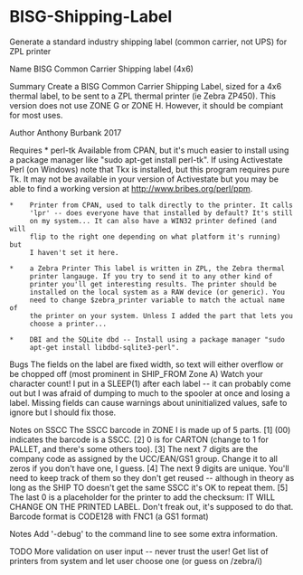 # BISG-Shipping-Label
Generate a standard industry shipping label (common carrier, not UPS) for ZPL printer

Name
    BISG Common Carrier Shipping label (4x6)

Summary
    Create a BISG Common Carrier Shipping Label, sized for a 4x6 thermal
    label, to be sent to a ZPL thermal printer (ie Zebra ZP450). This
    version does not use ZONE G or ZONE H. However, it should be compiant
    for most uses.

Author
    Anthony Burbank 2017

  Requires
    *    perl-tk Available from CPAN, but it's much easier to install using
         a package manager like "sudo apt-get install perl-tk". If using
         Activestate Perl (on Windows) note that Tkx is installed, but this
         program requires pure Tk. It may not be available in your version
         of Activestate but you may be able to find a working version at
         <http://www.bribes.org/perl/ppm>.

    *    Printer from CPAN, used to talk directly to the printer. It calls
         'lpr' -- does everyone have that installed by default? It's still
         on my system... It can also have a WIN32 printer defined (and will
         flip to the right one depending on what platform it's running) but
         I haven't set it here.

    *    a Zebra Printer This label is written in ZPL, the Zebra thermal
         printer langauge. If you try to send it to any other kind of
         printer you'll get interesting results. The printer should be
         installed on the local system as a RAW device (or generic). You
         need to change $zebra_printer variable to match the actual name of
         the printer on your system. Unless I added the part that lets you
         choose a printer...

    *    DBI and the SQLite dbd -- Install using a package manager "sudo
         apt-get install libdbd-sqlite3-perl".

Bugs
    The fields on the label are fixed width, so text will either overflow or
    be chopped off (most prominent in SHIP_FROM Zone A) Watch your character
    count! I put in a SLEEP(1) after each label -- it can probably come out
    but I was afraid of dumping to much to the spooler at once and losing a
    label. Missing fields can cause warnings about uninitialized values,
    safe to ignore but I should fix those.

Notes on SSCC
    The SSCC barcode in ZONE I is made up of 5 parts. [1] (00) indicates the
    barcode is a SSCC. [2] 0 is for CARTON (change to 1 for PALLET, and
    there's some others too). [3] The next 7 digits are the company code as
    assigned by the UCC/EAN/GS1 group. Change it to all zeros if you don't
    have one, I guess. [4] The next 9 digits are unique. You'll need to keep
    track of them so they don't get reused -- although in theory as long as
    the SHIP TO doesn't get the same SSCC it's OK to repeat them. [5] The
    last 0 is a placeholder for the printer to add the checksum: IT WILL
    CHANGE ON THE PRINTED LABEL. Don't freak out, it's supposed to do that.
    Barcode format is CODE128 with FNC1 (a GS1 format)

Notes
    Add '-debug' to the command line to see some extra information.

TODO
    More validation on user input -- never trust the user! Get list of
    printers from system and let user choose one (or guess on /zebra/i)
